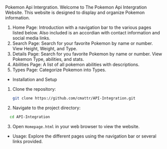 Pokemon Api Intergration.
Welcome to The Pokemon Api Intergration Website. This website is designed to display and organize Pokemon information.
1. Home Page: Introduction with a navigation bar to the various pages listed below. Also included is an accordian with contact information and social media links.
2. Search Page: Search for your favorite Pokemon by name or number. View Height, Weight, and Type.
3. Details Page: Search for you favorite Pokemon by name or number. View Pokemon Type, abilities, and stats.
4. Abilities Page: A list of all pokemon abilities with descriptions.
5. Types Page: Categorize Pokemon into Types.

- Installation and Setup
1. Clone the repository:
    ```sh
    git clone https://github.com/cmattr/API-Integration.git
    ```
2. Navigate to the project directory:
```sh
  cd API-Integration
```
3. Open `Homepage.html` in your web browser to view the website.

   
- Usage:
Explore the different pages using the navigation bar or several links provided.
